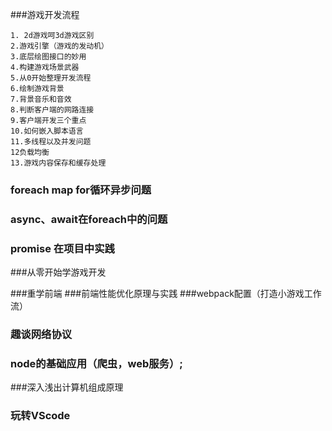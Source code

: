 ###游戏开发流程
```
1. 2d游戏呵3d游戏区别
2.游戏引擎（游戏的发动机）
3.底层绘图接口的妙用
4.构建游戏场景武器
5.从0开始整理开发流程
6.绘制游戏背景
7.背景音乐和音效
8.判断客户端的网路连接
9.客户端开发三个重点
10.如何嵌入脚本语言
11.多线程以及并发问题
12负载均衡
13.游戏内容保存和缓存处理
```
### foreach map for循环异步问题
### async、await在foreach中的问题
### promise 在项目中实践

###从零开始学游戏开发

###重学前端
###前端性能优化原理与实践
###webpack配置（打造小游戏工作流）

### 趣谈网络协议
### node的基础应用（爬虫，web服务）;

###深入浅出计算机组成原理

### 玩转VScode


